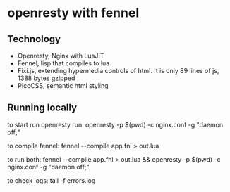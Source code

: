 
# openresty with fennel
## Technology
- Openresty, Nginx with LuaJIT
- Fennel, lisp that compiles to lua
- Fixi.js, extending hypermedia controls of html. It is only 89 lines of js, 1388 bytes gzipped
- PicoCSS, semantic html styling

## Running locally

to start run openresty run:
    openresty -p $(pwd) -c nginx.conf -g "daemon off;"

to compile fennel:
    fennel --compile app.fnl > out.lua

to run both: 
    fennel --compile app.fnl > out.lua && openresty -p $(pwd) -c nginx.conf -g "daemon off;"


to check logs:
    tail -f errors.log

